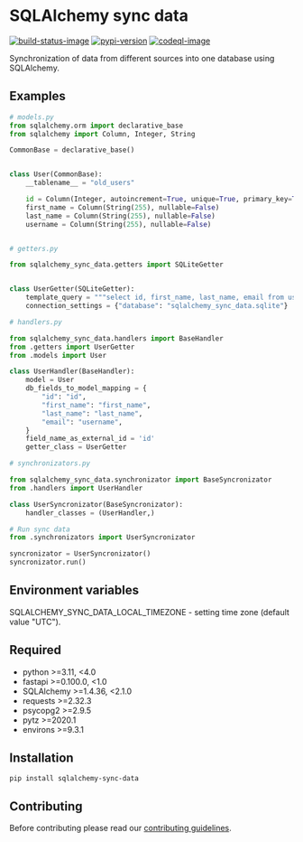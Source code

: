 # SQLAlchemy sync data

[![build-status-image]][build-status]
[![pypi-version]][pypi]
[![codeql-image]][codeql]

Synchronization of data from different sources into one database using SQLAlchemy.

## Examples

```python
# models.py
from sqlalchemy.orm import declarative_base
from sqlalchemy import Column, Integer, String

CommonBase = declarative_base()


class User(CommonBase):
    __tablename__ = "old_users"

    id = Column(Integer, autoincrement=True, unique=True, primary_key=True, nullable=False)
    first_name = Column(String(255), nullable=False)
    last_name = Column(String(255), nullable=False)
    username = Column(String(255), nullable=False)


# getters.py

from sqlalchemy_sync_data.getters import SQLiteGetter


class UserGetter(SQLiteGetter):
    template_query = """select id, first_name, last_name, email from users"""
    connection_settings = {"database": "sqlalchemy_sync_data.sqlite"}

# handlers.py

from sqlalchemy_sync_data.handlers import BaseHandler
from .getters import UserGetter
from .models import User

class UserHandler(BaseHandler):
    model = User
    db_fields_to_model_mapping = {
        "id": "id",
        "first_name": "first_name",
        "last_name": "last_name",
        "email": "username",
    }
    field_name_as_external_id = 'id'
    getter_class = UserGetter

# synchronizators.py

from sqlalchemy_sync_data.synchronizator import BaseSyncronizator
from .handlers import UserHandler

class UserSyncronizator(BaseSyncronizator):
    handler_classes = (UserHandler,)

# Run sync data
from .synchronizators import UserSyncronizator

syncronizator = UserSyncronizator()
syncronizator.run()
```

## Environment variables

SQLALCHEMY_SYNC_DATA_LOCAL_TIMEZONE - setting time zone (default value "UTC").

## Required

- python >=3.11, <4.0
- fastapi >=0.100.0, <1.0
- SQLAlchemy >=1.4.36, <2.1.0
- requests >=2.32.3
- psycopg2 >=2.9.5
- pytz >=2020.1
- environs >=9.3.1

## Installation
```pip install sqlalchemy-sync-data```

## Contributing

Before contributing please read our [contributing guidelines](CONTRIBUTING.md).

[build-status-image]: https://github.com/SergeiVElfimov/sqlalchemy-sync-data/actions/workflows/python-package.yml/badge.svg
[build-status]: https://github.com/SergeiVElfimov/sqlalchemy-sync-data/actions/workflows/python-package.yml
[pypi-version]: https://img.shields.io/pypi/v/sqlalchemy-sync-data.svg
[pypi]: https://pypi.org/project/sqlalchemy-sync-data/
[codeql-image]: https://github.com/SergeiVElfimov/sqlalchemy-sync-data/actions/workflows/codeql.yml/badge.svg
[codeql]: https://github.com/SergeiVElfimov/sqlalchemy-sync-data/actions/workflows/codeql.yml
